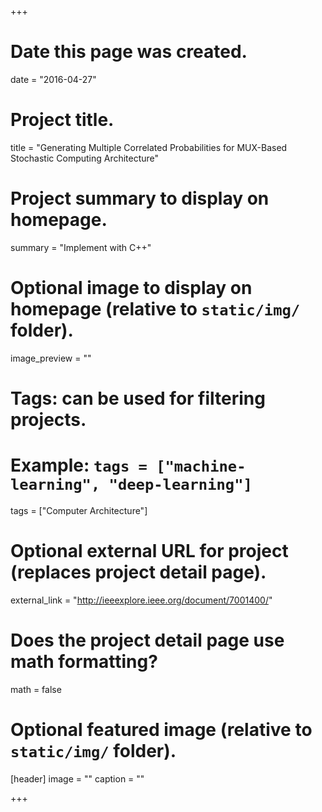 +++
# Date this page was created.
date = "2016-04-27"

# Project title.
title = "Generating Multiple Correlated Probabilities for MUX-Based Stochastic Computing Architecture"

# Project summary to display on homepage.
summary = "Implement with C++"

# Optional image to display on homepage (relative to `static/img/` folder).
image_preview = ""

# Tags: can be used for filtering projects.
# Example: `tags = ["machine-learning", "deep-learning"]`
tags = ["Computer Architecture"]

# Optional external URL for project (replaces project detail page).
external_link = "http://ieeexplore.ieee.org/document/7001400/"

# Does the project detail page use math formatting?
math = false

# Optional featured image (relative to `static/img/` folder).
[header]
image = ""
caption = ""

+++

